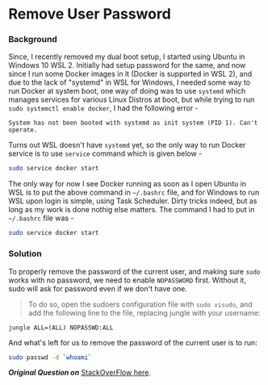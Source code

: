 # Remove User Password

### Background
Since, I recently removed my dual boot setup, I started using Ubuntu in Windows 10 WSL 2. Initially had setup password for the same, and now since I run some Docker images in it (Docker is supported in WSL 2), and due to the lack of "systemd" in WSL for Windows, I needed some way to run Docker at system boot, one way of doing was to use `systemd` which manages services for various Linux Distros at boot, but while trying to run `sudo systemctl enable docker`, I had the following error -

```
System has not been booted with systemd as init system (PID 1). Can't operate.
```

Turns out WSL doesn't have `systemd` yet, so the only way to run Docker service is to use `service` command which is given below - 

```bash
sudo service docker start
```

The only way for now I see Docker running as soon as I open Ubuntu in WSL is to put the above command in `~/.bashrc` file, and for Windows to run WSL upon login is simple, using Task Scheduler. Dirty tricks indeed, but as long as my work is done nothig else matters. The command I had to put in `~/.bashrc` file was -

```bash
sudo service docker start
```

### Solution
To properly remove the password of the current user, and making sure `sudo` works with no password, we need to enable `NOPASSWORD` first. Without it, sudo will ask for password even if we don't have one.

> To do so, open the sudoers configuration file with `sudo visudo`, and add the following line to the file, replacing jungle with your username:

```
jungle ALL=(ALL) NOPASSWD:ALL
```

And what's left for us to remove the password of the current user is to run: 

```bash
sudo passwd -d `whoami`
```

***Original Question on*** [StackOverFlow here](https://askubuntu.com/questions/281074/can-i-set-my-user-account-to-have-no-password).

